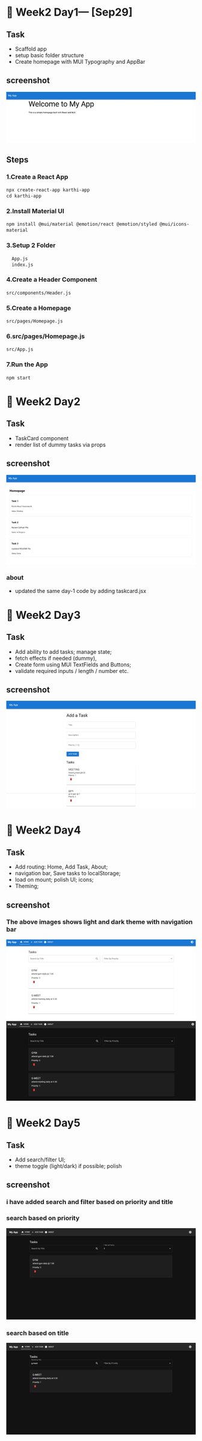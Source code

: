 # 📝 Week2 Day1— [Sep29]

## Task
- Scaffold app
- setup basic folder structure 
- Create homepage with MUI Typography and AppBar

## screenshot

![Screenshot 1](./src/assets/sc1.jpeg)

## Steps
### 1.Create a React App

```
npx create-react-app karthi-app
cd karthi-app
```

### 2.Install Material UI

```
npm install @mui/material @emotion/react @emotion/styled @mui/icons-material
```
### 3.Setup 2 Folder 
```
  App.js
  index.js
```
### 4.Create a Header Component
```
src/components/Header.js
```
### 5.Create a Homepage
```
src/pages/Homepage.js
```
### 6.src/pages/Homepage.js
```
src/App.js
```
### 7.Run the App
```
npm start
```
# 📝 Week2 Day2

## Task

- TaskCard component 
- render list of dummy tasks via props

## screenshot

![Screenshot 1](./src/assets/sc2.jpeg)
### about
- updated the same day-1 code by adding taskcard.jsx

# 📝 Week2 Day3

## Task

- Add ability to add tasks; manage state; 
- fetch effects if needed (dummy), 
- Create form using MUI TextFields and Buttons; 
- validate required inputs / length / number etc.

## screenshot

![Screenshot 1](./src/assets/sc3.jpeg)

# 📝 Week2 Day4

## Task

- Add routing: Home, Add Task, About; 
- navigation bar, Save tasks to localStorage;
- load on mount; polish UI; icons; 
- Theming;

## screenshot

### The above images shows light and dark theme with navigation bar 

![Screenshot 1](./src/assets/sc4.jpeg)
![Screenshot 1](./src/assets/sc5.jpeg)


# 📝 Week2 Day5

## Task

- Add search/filter UI; 
- theme toggle (light/dark) if possible; polish

## screenshot

### i have added search and filter based on priority and title

### search based on priority
![Screenshot 1](./src/assets/sc7.jpeg)

### search based on title
![Screenshot 1](./src/assets/sc6.jpeg)
 







